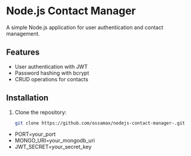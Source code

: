 # Node.js Contact Manager

A simple Node.js application for user authentication and contact management.

## Features

- User authentication with JWT
- Password hashing with bcrypt
- CRUD operations for contacts

## Installation

1. Clone the repository:
   ```bash
   git clone https://github.com/ossamax/nodejs-contact-manager-.git

- PORT=your_port
- MONGO_URI=your_mongodb_uri
- JWT_SECRET=your_secret_key
